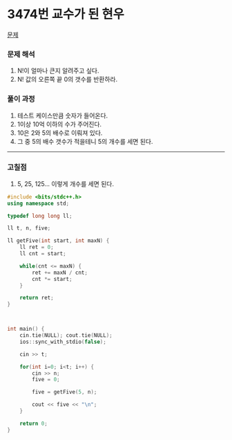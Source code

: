 # 3474번 교수가 된 현우

[문제](https://www.acmicpc.net/problem/3474)

### 문제 해석

1. N!이 얼마나 큰지 알려주고 싶다.
2. N! 값의 오른쪽 끝 0의 갯수를 반환하라.

### 풀이 과정

1. 테스트 케이스만큼 숫자가 들어온다.
2. 1이상 10억 이하의 수가 주어진다.
3. 10은 2와 5의 배수로 이뤄져 있다.
4. 그 중 5의 배수 갯수가 적을테니 5의 개수를 세면 된다.

---

### 고칠점

1. 5, 25, 125... 이렇게 개수를 세면 된다.

```c++
#include <bits/stdc++.h>
using namespace std;

typedef long long ll;

ll t, n, five;

ll getFive(int start, int maxN) {
    ll ret = 0;
    ll cnt = start;

    while(cnt <= maxN) {
        ret += maxN / cnt;
        cnt *= start;
    }

    return ret;
}



int main() {
    cin.tie(NULL); cout.tie(NULL);
    ios::sync_with_stdio(false);

    cin >> t;

    for(int i=0; i<t; i++) {
        cin >> n;
        five = 0;

        five = getFive(5, n);

        cout << five << "\n";
    }

    return 0;
}
```
